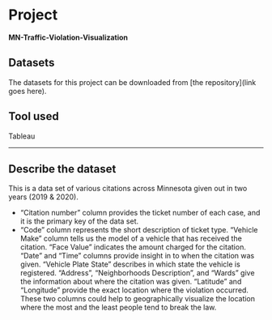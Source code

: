 # Project
**MN-Traffic-Violation-Visualization**
## Datasets
The datasets for this project can be downloaded from [the repository](link goes here).

## Tool used
Tableau

----

## Describe the dataset
This is a data set of various citations across Minnesota given out in two years (2019 & 2020). 
* “Citation number” column provides the ticket number of each case, and it is the primary key of the data set. 
* “Code” column represents the short description of ticket type. 
“Vehicle Make” column tells us the model of a vehicle that has received the citation. 
“Face Value” indicates the amount charged for the citation. 
“Date” and “Time” columns provide insight in to when the citation was given. 
“Vehicle Plate State” describes in which state the vehicle is registered. 
“Address”, “Neighborhoods Description”, and “Wards” give the information about where the citation was given. 
“Latitude” and “Longitude” provide the exact location where the violation occurred. These two columns could help to geographically visualize the location where the most and the least people tend to break the law. 

